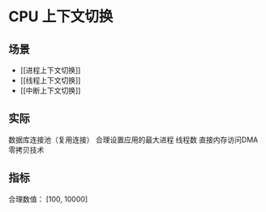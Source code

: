 # CPU 上下文切换
## 场景
- [[进程上下文切换]]
- [[线程上下文切换]]
- [[中断上下文切换]]

## 实际
数据库连接池（复用连接）
合理设置应用的最大进程
线程数
直接内存访问DMA
零拷贝技术


## 指标
合理数值： [100, 10000]
